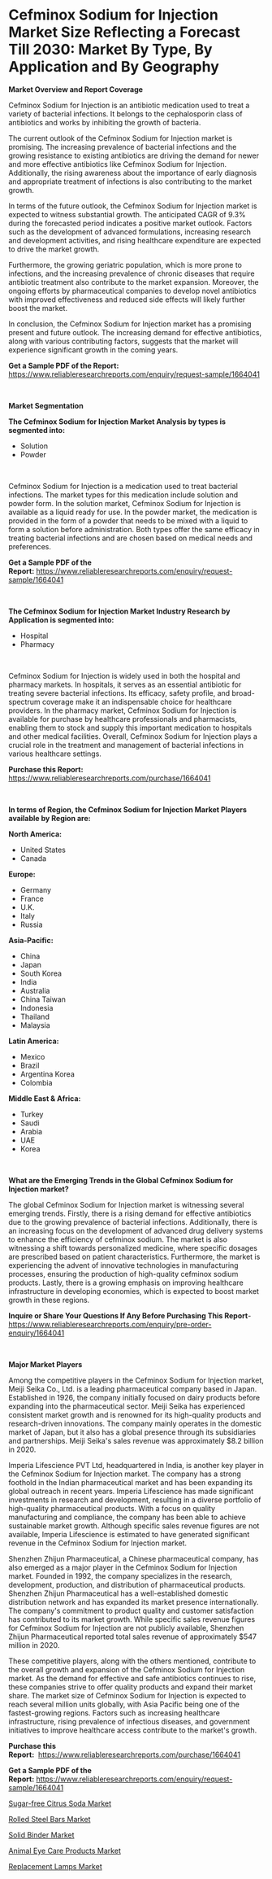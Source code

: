 <p><h1>Cefminox Sodium for Injection Market Size Reflecting a Forecast Till 2030: Market By Type, By Application and By Geography</h1></p><p><strong>Market Overview and Report Coverage</strong></p>
<p><p>Cefminox Sodium for Injection is an antibiotic medication used to treat a variety of bacterial infections. It belongs to the cephalosporin class of antibiotics and works by inhibiting the growth of bacteria.</p><p>The current outlook of the Cefminox Sodium for Injection market is promising. The increasing prevalence of bacterial infections and the growing resistance to existing antibiotics are driving the demand for newer and more effective antibiotics like Cefminox Sodium for Injection. Additionally, the rising awareness about the importance of early diagnosis and appropriate treatment of infections is also contributing to the market growth.</p><p>In terms of the future outlook, the Cefminox Sodium for Injection market is expected to witness substantial growth. The anticipated CAGR of 9.3% during the forecasted period indicates a positive market outlook. Factors such as the development of advanced formulations, increasing research and development activities, and rising healthcare expenditure are expected to drive the market growth.</p><p>Furthermore, the growing geriatric population, which is more prone to infections, and the increasing prevalence of chronic diseases that require antibiotic treatment also contribute to the market expansion. Moreover, the ongoing efforts by pharmaceutical companies to develop novel antibiotics with improved effectiveness and reduced side effects will likely further boost the market.</p><p>In conclusion, the Cefminox Sodium for Injection market has a promising present and future outlook. The increasing demand for effective antibiotics, along with various contributing factors, suggests that the market will experience significant growth in the coming years.</p></p>
<p><strong>Get a Sample PDF of the Report:</strong> <a href="https://www.reliableresearchreports.com/enquiry/request-sample/1664041">https://www.reliableresearchreports.com/enquiry/request-sample/1664041</a></p>
<p>&nbsp;</p>
<p><strong>Market Segmentation</strong></p>
<p><strong>The Cefminox Sodium for Injection Market Analysis by types is segmented into:</strong></p>
<p><ul><li>Solution</li><li>Powder</li></ul></p>
<p>&nbsp;</p>
<p><p>Cefminox Sodium for Injection is a medication used to treat bacterial infections. The market types for this medication include solution and powder form. In the solution market, Cefminox Sodium for Injection is available as a liquid ready for use. In the powder market, the medication is provided in the form of a powder that needs to be mixed with a liquid to form a solution before administration. Both types offer the same efficacy in treating bacterial infections and are chosen based on medical needs and preferences.</p></p>
<p><strong>Get a Sample PDF of the Report:</strong>&nbsp;<a href="https://www.reliableresearchreports.com/enquiry/request-sample/1664041">https://www.reliableresearchreports.com/enquiry/request-sample/1664041</a></p>
<p>&nbsp;</p>
<p><strong>The Cefminox Sodium for Injection Market Industry Research by Application is segmented into:</strong></p>
<p><ul><li>Hospital</li><li>Pharmacy</li></ul></p>
<p>&nbsp;</p>
<p><p>Cefminox Sodium for Injection is widely used in both the hospital and pharmacy markets. In hospitals, it serves as an essential antibiotic for treating severe bacterial infections. Its efficacy, safety profile, and broad-spectrum coverage make it an indispensable choice for healthcare providers. In the pharmacy market, Cefminox Sodium for Injection is available for purchase by healthcare professionals and pharmacists, enabling them to stock and supply this important medication to hospitals and other medical facilities. Overall, Cefminox Sodium for Injection plays a crucial role in the treatment and management of bacterial infections in various healthcare settings.</p></p>
<p><strong>Purchase this Report:</strong>&nbsp; <a href="https://www.reliableresearchreports.com/purchase/1664041">https://www.reliableresearchreports.com/purchase/1664041</a></p>
<p>&nbsp;</p>
<p><strong>In terms of Region, the Cefminox Sodium for Injection Market Players available by Region are:</strong></p>
<p>
    <p> <strong> North America: </strong>
        <ul>
            <li>United States</li>
            <li>Canada</li>
        </ul>
        </p> 
    <p> <strong> Europe: </strong>
        <ul>
            <li>Germany</li>
            <li>France</li>
            <li>U.K.</li>
            <li>Italy</li>
            <li>Russia</li>
        </ul>
        </p> 
    <p> <strong> Asia-Pacific: </strong>
        <ul>
            <li>China</li>
            <li>Japan</li>
            <li>South Korea</li>
            <li>India</li>
            <li>Australia</li>
            <li>China Taiwan</li>
            <li>Indonesia</li>
            <li>Thailand</li>
            <li>Malaysia</li>
        </ul>
        </p> 
    <p> <strong> Latin America: </strong>
        <ul>
            <li>Mexico</li>
            <li>Brazil</li>
            <li>Argentina Korea</li>
            <li>Colombia</li>
        </ul>
        </p> 
    <p> <strong> Middle East & Africa: </strong>
        <ul>
            <li>Turkey</li>
            <li>Saudi</li>
            <li>Arabia</li>
            <li>UAE</li>
            <li>Korea</li>
        </ul>
    </p>
    </p>
<p>&nbsp;</p>
<p><strong>What are the Emerging Trends in the Global Cefminox Sodium for Injection market?</strong></p>
<p><p>The global Cefminox Sodium for Injection market is witnessing several emerging trends. Firstly, there is a rising demand for effective antibiotics due to the growing prevalence of bacterial infections. Additionally, there is an increasing focus on the development of advanced drug delivery systems to enhance the efficiency of cefminox sodium. The market is also witnessing a shift towards personalized medicine, where specific dosages are prescribed based on patient characteristics. Furthermore, the market is experiencing the advent of innovative technologies in manufacturing processes, ensuring the production of high-quality cefminox sodium products. Lastly, there is a growing emphasis on improving healthcare infrastructure in developing economies, which is expected to boost market growth in these regions.</p></p>
<p><strong>Inquire or Share Your Questions If Any Before Purchasing This Report</strong>- <a href="https://www.reliableresearchreports.com/enquiry/pre-order-enquiry/1664041">https://www.reliableresearchreports.com/enquiry/pre-order-enquiry/1664041</a></p>
<p>&nbsp;</p>
<p><strong>Major Market Players</strong></p>
<p><p>Among the competitive players in the Cefminox Sodium for Injection market, Meiji Seika Co., Ltd. is a leading pharmaceutical company based in Japan. Established in 1926, the company initially focused on dairy products before expanding into the pharmaceutical sector. Meiji Seika has experienced consistent market growth and is renowned for its high-quality products and research-driven innovations. The company mainly operates in the domestic market of Japan, but it also has a global presence through its subsidiaries and partnerships. Meiji Seika's sales revenue was approximately $8.2 billion in 2020.</p><p>Imperia Lifescience PVT Ltd, headquartered in India, is another key player in the Cefminox Sodium for Injection market. The company has a strong foothold in the Indian pharmaceutical market and has been expanding its global outreach in recent years. Imperia Lifescience has made significant investments in research and development, resulting in a diverse portfolio of high-quality pharmaceutical products. With a focus on quality manufacturing and compliance, the company has been able to achieve sustainable market growth. Although specific sales revenue figures are not available, Imperia Lifescience is estimated to have generated significant revenue in the Cefminox Sodium for Injection market.</p><p>Shenzhen Zhijun Pharmaceutical, a Chinese pharmaceutical company, has also emerged as a major player in the Cefminox Sodium for Injection market. Founded in 1992, the company specializes in the research, development, production, and distribution of pharmaceutical products. Shenzhen Zhijun Pharmaceutical has a well-established domestic distribution network and has expanded its market presence internationally. The company's commitment to product quality and customer satisfaction has contributed to its market growth. While specific sales revenue figures for Cefminox Sodium for Injection are not publicly available, Shenzhen Zhijun Pharmaceutical reported total sales revenue of approximately $547 million in 2020.</p><p>These competitive players, along with the others mentioned, contribute to the overall growth and expansion of the Cefminox Sodium for Injection market. As the demand for effective and safe antibiotics continues to rise, these companies strive to offer quality products and expand their market share. The market size of Cefminox Sodium for Injection is expected to reach several million units globally, with Asia Pacific being one of the fastest-growing regions. Factors such as increasing healthcare infrastructure, rising prevalence of infectious diseases, and government initiatives to improve healthcare access contribute to the market's growth.</p></p>
<p><strong>Purchase this Report:</strong>&nbsp;&nbsp;<a href="https://www.reliableresearchreports.com/purchase/1664041">https://www.reliableresearchreports.com/purchase/1664041</a></p>
<p></p>
<p><strong>Get a Sample PDF of the Report:</strong>&nbsp;<a href="https://www.reliableresearchreports.com/enquiry/request-sample/1664041">https://www.reliableresearchreports.com/enquiry/request-sample/1664041</a></p>
<p><p><a href="https://www.linkedin.com/pulse/sugar-free-citrus-soda-market-size-2023-2030-global-industrial/">Sugar-free Citrus Soda Market</a></p><p><a href="https://www.linkedin.com/pulse/rolled-steel-bars-market-research-report-provides-thorough/">Rolled Steel Bars Market</a></p><p><a href="https://www.linkedin.com/pulse/solid-binder-market-challenges-opportunities-growth-drivers/">Solid Binder Market</a></p><p><a href="https://medium.com/@sight.lens.slot/animal-eye-care-products-market-size-growth-forecast-2023-2030-7518f0157443">Animal Eye Care Products Market</a></p><p><a href="https://medium.com/@inner.zone.room/replacement-lamps-market-size-growth-forecast-2023-2030-bbcbc6aa83c6">Replacement Lamps Market</a></p></p>